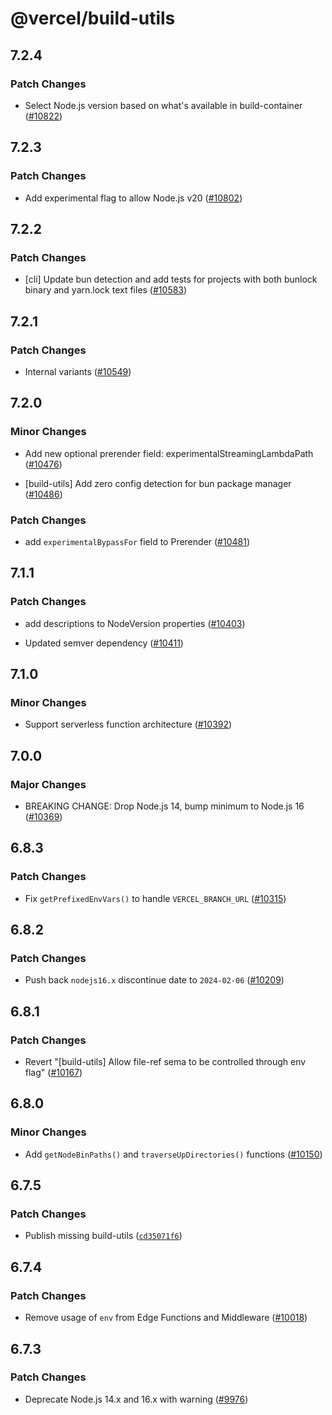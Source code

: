 # @vercel/build-utils

## 7.2.4

### Patch Changes

- Select Node.js version based on what's available in build-container ([#10822](https://github.com/vercel/vercel/pull/10822))

## 7.2.3

### Patch Changes

- Add experimental flag to allow Node.js v20 ([#10802](https://github.com/vercel/vercel/pull/10802))

## 7.2.2

### Patch Changes

- [cli] Update bun detection and add tests for projects with both bunlock binary and yarn.lock text files ([#10583](https://github.com/vercel/vercel/pull/10583))

## 7.2.1

### Patch Changes

- Internal variants ([#10549](https://github.com/vercel/vercel/pull/10549))

## 7.2.0

### Minor Changes

- Add new optional prerender field: experimentalStreamingLambdaPath ([#10476](https://github.com/vercel/vercel/pull/10476))

- [build-utils] Add zero config detection for bun package manager ([#10486](https://github.com/vercel/vercel/pull/10486))

### Patch Changes

- add `experimentalBypassFor` field to Prerender ([#10481](https://github.com/vercel/vercel/pull/10481))

## 7.1.1

### Patch Changes

- add descriptions to NodeVersion properties ([#10403](https://github.com/vercel/vercel/pull/10403))

- Updated semver dependency ([#10411](https://github.com/vercel/vercel/pull/10411))

## 7.1.0

### Minor Changes

- Support serverless function architecture ([#10392](https://github.com/vercel/vercel/pull/10392))

## 7.0.0

### Major Changes

- BREAKING CHANGE: Drop Node.js 14, bump minimum to Node.js 16 ([#10369](https://github.com/vercel/vercel/pull/10369))

## 6.8.3

### Patch Changes

- Fix `getPrefixedEnvVars()` to handle `VERCEL_BRANCH_URL` ([#10315](https://github.com/vercel/vercel/pull/10315))

## 6.8.2

### Patch Changes

- Push back `nodejs16.x` discontinue date to `2024-02-06` ([#10209](https://github.com/vercel/vercel/pull/10209))

## 6.8.1

### Patch Changes

- Revert "[build-utils] Allow file-ref sema to be controlled through env flag" ([#10167](https://github.com/vercel/vercel/pull/10167))

## 6.8.0

### Minor Changes

- Add `getNodeBinPaths()` and `traverseUpDirectories()` functions ([#10150](https://github.com/vercel/vercel/pull/10150))

## 6.7.5

### Patch Changes

- Publish missing build-utils ([`cd35071f6`](https://github.com/vercel/vercel/commit/cd35071f609d615d47bc04634c123b33768436cb))

## 6.7.4

### Patch Changes

- Remove usage of `env` from Edge Functions and Middleware ([#10018](https://github.com/vercel/vercel/pull/10018))

## 6.7.3

### Patch Changes

- Deprecate Node.js 14.x and 16.x with warning ([#9976](https://github.com/vercel/vercel/pull/9976))
